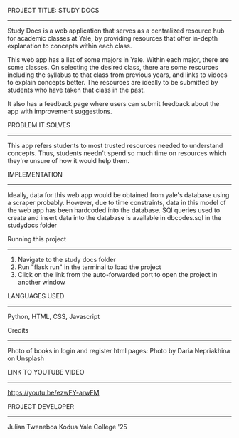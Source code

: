 PROJECT TITLE: STUDY DOCS
***********
Study Docs is a web application that serves as a centralized resource hub for academic classes at Yale, by providing resources that offer in-depth explanation to concepts within each class.

This web app has a list of some majors in Yale. Within each major, there are some classes. On selecting the desired class, there are some resources including the syllabus to that class from previous years, and links to vidoes to explain concepts better. The resources are ideally to be submitted by students who have taken that class in the past.

It also has a feedback page where users can submit feedback about the app with improvement suggestions.


PROBLEM IT SOLVES
******************
This app refers students to most trusted resources needed to understand concepts. Thus, students needn't spend so much time on resources which they're unsure of how it would help them.

IMPLEMENTATION
**************
Ideally, data for this web app would be obtained from yale's database using a scraper probably. However, due to time constraints, data in this model of the web app has been hardcoded into the database. SQl queries used to create and insert data into the database is available in dbcodes.sql in the studydocs folder

Running this project
*********************
1. Navigate to the study docs folder
2. Run "flask run" in the terminal to load the project
3. Click on the link from the auto-forwarded port to open the project in another window


LANGUAGES USED
***************
Python, HTML, CSS, Javascript


Credits
*******
Photo of books in login and register html pages: Photo by Daria Nepriakhina on Unsplash


LINK TO YOUTUBE VIDEO
*********************
https://youtu.be/ezwFY-arwFM


PROJECT DEVELOPER
*****************
Julian Tweneboa Kodua
Yale College '25